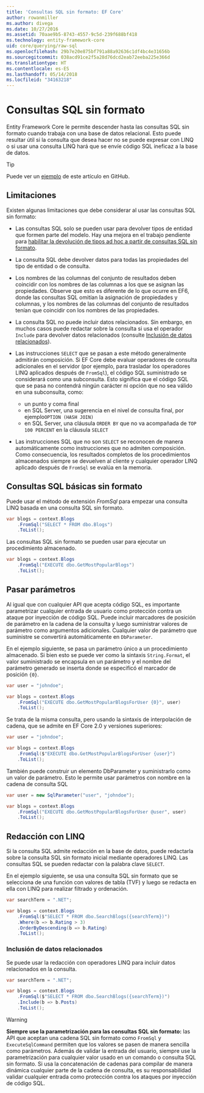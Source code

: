```yaml
---
title: 'Consultas SQL sin formato: EF Core'
author: rowanmiller
ms.author: divega
ms.date: 10/27/2016
ms.assetid: 70aae9b5-8743-4557-9c5d-239f688bf418
ms.technology: entity-framework-core
uid: core/querying/raw-sql
ms.openlocfilehash: 29b7e20e875bf791a88a92636c1df4bc4e31656b
ms.sourcegitcommit: 038acd91ce2f5a28d76dcd2eab72eeba225e366d
ms.translationtype: HT
ms.contentlocale: es-ES
ms.lasthandoff: 05/14/2018
ms.locfileid: "34163218"
---
```

# <a name="raw-sql-queries"></a>Consultas SQL sin formato

Entity Framework Core le permite descender hasta las consultas SQL sin formato cuando trabaja con una base de datos relacional. Esto puede resultar útil si la consulta que desea hacer no se puede expresar con LINQ o si usar una consulta LINQ hará que se envíe código SQL ineficaz a la base de datos.

> [!TIP]  
> Puede ver un [ejemplo](https://github.com/aspnet/EntityFramework.Docs/tree/master/samples/core/Querying) de este artículo en GitHub.

## <a name="limitations"></a>Limitaciones

Existen algunas limitaciones que debe considerar al usar las consultas SQL sin formato:
* Las consultas SQL solo se pueden usar para devolver tipos de entidad que formen parte del modelo. Hay una mejora en el trabajo pendiente para [habilitar la devolución de tipos ad hoc a partir de consultas SQL sin formato](https://github.com/aspnet/EntityFramework/issues/1862).

* La consulta SQL debe devolver datos para todas las propiedades del tipo de entidad o de consulta.

* Los nombres de las columnas del conjunto de resultados deben coincidir con los nombres de las columnas a los que se asignan las propiedades. Observe que esto es diferente de lo que ocurre en EF6, donde las consultas SQL omitían la asignación de propiedades y columnas, y los nombres de las columnas del conjunto de resultados tenían que coincidir con los nombres de las propiedades.

* La consulta SQL no puede incluir datos relacionados. Sin embargo, en muchos casos puede redactar sobre la consulta si usa el operador `Include` para devolver datos relacionados (consulte [Inclusión de datos relacionados](#including-related-data)).

* Las instrucciones `SELECT` que se pasan a este método generalmente admitirán composición. Si EF Core debe evaluar operadores de consulta adicionales en el servidor (por ejemplo, para trasladar los operadores LINQ aplicados después de `FromSql`), el código SQL suministrado se considerará como una subconsulta. Esto significa que el código SQL que se pasa no contendrá ningún carácter ni opción que no sea válido en una subconsulta, como:
  * un punto y coma final
  * en SQL Server, una sugerencia en el nivel de consulta final, por ejemplo`OPTION (HASH JOIN)`
  * en SQL Server, una cláusula `ORDER BY` que no va acompañada de `TOP 100 PERCENT` en la cláusula `SELECT`

* Las instrucciones SQL que no son `SELECT` se reconocen de manera automáticamente como instrucciones que no admiten composición. Como consecuencia, los resultados completos de los procedimientos almacenados siempre se devuelven al cliente y cualquier operador LINQ aplicado después de `FromSql` se evalúa en la memoria. 

## <a name="basic-raw-sql-queries"></a>Consultas SQL básicas sin formato

Puede usar el método de extensión *FromSql* para empezar una consulta LINQ basada en una consulta SQL sin formato.

<!-- [!code-csharp[Main](samples/core/Querying/Querying/RawSQL/Sample.cs)] -->
``` csharp
var blogs = context.Blogs
    .FromSql("SELECT * FROM dbo.Blogs")
    .ToList();
```

Las consultas SQL sin formato se pueden usar para ejecutar un procedimiento almacenado.

<!-- [!code-csharp[Main](samples/core/Querying/Querying/RawSQL/Sample.cs)] -->
``` csharp
var blogs = context.Blogs
    .FromSql("EXECUTE dbo.GetMostPopularBlogs")
    .ToList();
```

## <a name="passing-parameters"></a>Pasar parámetros

Al igual que con cualquier API que acepta código SQL, es importante parametrizar cualquier entrada de usuario como protección contra un ataque por inyección de código SQL. Puede incluir marcadores de posición de parámetro en la cadena de la consulta y luego suministrar valores de parámetro como argumentos adicionales. Cualquier valor de parámetro que suministre se convertirá automáticamente en `DbParameter`.

En el ejemplo siguiente, se pasa un parámetro único a un procedimiento almacenado. Si bien esto se puede ver como la sintaxis `String.Format`, el valor suministrado se encapsula en un parámetro y el nombre del parámetro generado se inserta donde se especificó el marcador de posición `{0}`.

<!-- [!code-csharp[Main](samples/core/Querying/Querying/RawSQL/Sample.cs)] -->
``` csharp
var user = "johndoe";

var blogs = context.Blogs
    .FromSql("EXECUTE dbo.GetMostPopularBlogsForUser {0}", user)
    .ToList();
```

Se trata de la misma consulta, pero usando la sintaxis de interpolación de cadena, que se admite en EF Core 2.0 y versiones superiores:

<!-- [!code-csharp[Main](samples/core/Querying/Querying/RawSQL/Sample.cs)] -->
``` csharp
var user = "johndoe";

var blogs = context.Blogs
    .FromSql($"EXECUTE dbo.GetMostPopularBlogsForUser {user}")
    .ToList();
```

También puede construir un elemento DbParameter y suministrarlo como un valor de parámetro. Esto le permite usar parámetros con nombre en la cadena de consulta SQL

<!-- [!code-csharp[Main](samples/core/Querying/Querying/RawSQL/Sample.cs)] -->
``` csharp
var user = new SqlParameter("user", "johndoe");

var blogs = context.Blogs
    .FromSql("EXECUTE dbo.GetMostPopularBlogsForUser @user", user)
    .ToList();
```

## <a name="composing-with-linq"></a>Redacción con LINQ

Si la consulta SQL admite redacción en la base de datos, puede redactarla sobre la consulta SQL sin formato inicial mediante operadores LINQ. Las consultas SQL se pueden redactar con la palabra clave `SELECT`.

En el ejemplo siguiente, se usa una consulta SQL sin formato que se selecciona de una función con valores de tabla (TVF) y luego se redacta en ella con LINQ para realizar filtrado y ordenación.

<!-- [!code-csharp[Main](samples/core/Querying/Querying/RawSQL/Sample.cs)] -->
``` csharp
var searchTerm = ".NET";

var blogs = context.Blogs
    .FromSql($"SELECT * FROM dbo.SearchBlogs({searchTerm})")
    .Where(b => b.Rating > 3)
    .OrderByDescending(b => b.Rating)
    .ToList();
```

### <a name="including-related-data"></a>Inclusión de datos relacionados

Se puede usar la redacción con operadores LINQ para incluir datos relacionados en la consulta.

<!-- [!code-csharp[Main](samples/core/Querying/Querying/RawSQL/Sample.cs)] -->
``` csharp
var searchTerm = ".NET";

var blogs = context.Blogs
    .FromSql($"SELECT * FROM dbo.SearchBlogs({searchTerm})")
    .Include(b => b.Posts)
    .ToList();
```

> [!WARNING]  
> **Siempre use la parametrización para las consultas SQL sin formato:** las API que aceptan una cadena SQL sin formato como `FromSql` y `ExecuteSqlCommand` permiten que los valores se pasen de manera sencilla como parámetros. Además de validar la entrada del usuario, siempre use la parametrización para cualquier valor usado en un comando o consulta SQL sin formato. Si usa la concatenación de cadenas para compilar de manera dinámica cualquier parte de la cadena de consulta, es su responsabilidad validar cualquier entrada como protección contra los ataques por inyección de código SQL.
